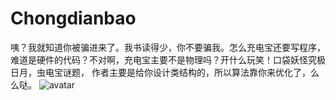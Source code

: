 # Chongdianbao
咦？我就知道你被骗进来了。我书读得少，你不要骗我。怎么充电宝还要写程序，难道是硬件的代码？不对啊，充电宝主要不是物理吗？开什么玩笑！口袋妖怪究极日月，虫电宝谜题，
作者主要是给你设计类结构的，所以算法靠你来优化了，么么哒。
![avatar](http://jackwhliu.cn/images/chongdianbao.png)
